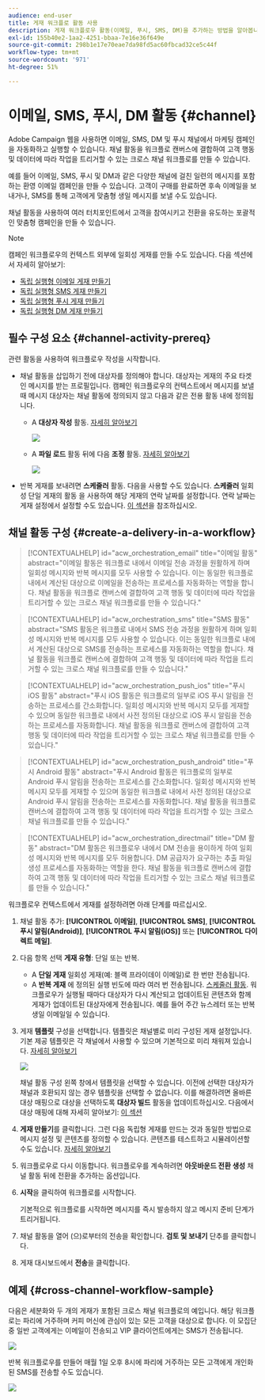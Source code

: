 ```yaml
---
audience: end-user
title: 게재 워크플로 활동 사용
description: 게재 워크플로우 활동(이메일, 푸시, SMS, DM)을 추가하는 방법을 알아봅니다
exl-id: 155b40e2-1aa2-4251-bbaa-7e16e36f649e
source-git-commit: 298b1e17e70eae7da98fd5ac60fbcad32ce5c44f
workflow-type: tm+mt
source-wordcount: '971'
ht-degree: 51%

---
```


# 이메일, SMS, 푸시, DM 활동 {#channel}

Adobe Campaign 웹을 사용하면 이메일, SMS, DM 및 푸시 채널에서 마케팅 캠페인을 자동화하고 실행할 수 있습니다. 채널 활동을 워크플로 캔버스에 결합하여 고객 행동 및 데이터에 따라 작업을 트리거할 수 있는 크로스 채널 워크플로를 만들 수 있습니다.

예를 들어 이메일, SMS, 푸시 및 DM과 같은 다양한 채널에 걸친 일련의 메시지를 포함하는 환영 이메일 캠페인을 만들 수 있습니다. 고객이 구매를 완료하면 후속 이메일을 보내거나, SMS를 통해 고객에게 맞춤형 생일 메시지를 보낼 수도 있습니다.

채널 활동을 사용하여 여러 터치포인트에서 고객을 참여시키고 전환을 유도하는 포괄적인 맞춤형 캠페인을 만들 수 있습니다.

>[!NOTE]
>
>캠페인 워크플로우의 컨텍스트 외부에 일회성 게재를 만들 수도 있습니다. 다음 섹션에서 자세히 알아보기:
>* [독립 실행형 이메일 게재 만들기](../../email/create-email.md)
>* [독립 실행형 SMS 게재 만들기](../../sms/create-sms.md)
>* [독립 실행형 푸시 게재 만들기](../../push/create-push.md)
>* [독립 실행형 DM 게재 만들기](../../direct-mail/create-direct-mail.md)

## 필수 구성 요소 {#channel-activity-prereq}

관련 활동을 사용하여 워크플로우 작성을 시작합니다.

* 채널 활동을 삽입하기 전에 대상자를 정의해야 합니다. 대상자는 게재의 주요 타겟인 메시지를 받는 프로필입니다. 캠페인 워크플로우의 컨텍스트에서 메시지를 보낼 때 메시지 대상자는 채널 활동에 정의되지 않고 다음과 같은 전용 활동 내에 정의됩니다.

   * A **대상자 작성** 활동. [자세히 알아보기](build-audience.md)

     ![](../../msg/assets/add-delivery-in-wf.png)

   * A **파일 로드** 활동 뒤에 다음 **조정** 활동. [자세히 알아보기](load-file.md)

     ![](../assets/workflow-reconciliation-criteria.png)

* 반복 게재를 보내려면 **스케줄러** 활동. 다음을 사용할 수도 있습니다. **스케줄러** 일회성 단일 게재의 활동 을 사용하여 해당 게재의 연락 날짜를 설정합니다. 연락 날짜는 게재 설정에서 설정할 수도 있습니다. [이 섹션](scheduler.md)을 참조하십시오.

## 채널 활동 구성 {#create-a-delivery-in-a-workflow}

>[!CONTEXTUALHELP]
>id="acw_orchestration_email"
>title="이메일 활동"
>abstract="이메일 활동은 워크플로 내에서 이메일 전송 과정을 원활하게 하며 일회성 메시지와 반복 메시지를 모두 사용할 수 있습니다. 이는 동일한 워크플로 내에서 계산된 대상으로 이메일을 전송하는 프로세스를 자동화하는 역할을 합니다. 채널 활동을 워크플로 캔버스에 결합하여 고객 행동 및 데이터에 따라 작업을 트리거할 수 있는 크로스 채널 워크플로를 만들 수 있습니다."

>[!CONTEXTUALHELP]
>id="acw_orchestration_sms"
>title="SMS 활동"
>abstract="SMS 활동은 워크플로 내에서 SMS 전송 과정을 원활하게 하며 일회성 메시지와 반복 메시지를 모두 사용할 수 있습니다. 이는 동일한 워크플로 내에서 계산된 대상으로 SMS를 전송하는 프로세스를 자동화하는 역할을 합니다. 채널 활동을 워크플로 캔버스에 결합하여 고객 행동 및 데이터에 따라 작업을 트리거할 수 있는 크로스 채널 워크플로를 만들 수 있습니다."

>[!CONTEXTUALHELP]
>id="acw_orchestration_push_ios"
>title="푸시 iOS 활동"
>abstract="푸시 iOS 활동은 워크플로의 일부로 iOS 푸시 알림을 전송하는 프로세스를 간소화합니다. 일회성 메시지와 반복 메시지 모두를 게재할 수 있으며 동일한 워크플로 내에서 사전 정의된 대상으로 iOS 푸시 알림을 전송하는 프로세스를 자동화합니다. 채널 활동을 워크플로 캔버스에 결합하여 고객 행동 및 데이터에 따라 작업을 트리거할 수 있는 크로스 채널 워크플로를 만들 수 있습니다."

>[!CONTEXTUALHELP]
>id="acw_orchestration_push_android"
>title="푸시 Android 활동"
>abstract="푸시 Android 활동은 워크플로의 일부로 Android 푸시 알림을 전송하는 프로세스를 간소화합니다. 일회성 메시지와 반복 메시지 모두를 게재할 수 있으며 동일한 워크플로 내에서 사전 정의된 대상으로 Android 푸시 알림을 전송하는 프로세스를 자동화합니다. 채널 활동을 워크플로 캔버스에 결합하여 고객 행동 및 데이터에 따라 작업을 트리거할 수 있는 크로스 채널 워크플로를 만들 수 있습니다."

>[!CONTEXTUALHELP]
>id="acw_orchestration_directmail"
>title="DM 활동"
>abstract="DM 활동은 워크플로우 내에서 DM 전송을 용이하게 하여 일회성 메시지와 반복 메시지를 모두 허용합니다. DM 공급자가 요구하는 추출 파일 생성 프로세스를 자동화하는 역할을 한다. 채널 활동을 워크플로 캔버스에 결합하여 고객 행동 및 데이터에 따라 작업을 트리거할 수 있는 크로스 채널 워크플로를 만들 수 있습니다."

워크플로우 컨텍스트에서 게재를 설정하려면 아래 단계를 따르십시오.

1. 채널 활동 추가: **[!UICONTROL 이메일]**, **[!UICONTROL SMS]**, **[!UICONTROL 푸시 알림(Android)]**, **[!UICONTROL 푸시 알림(iOS)]** 또는 **[!UICONTROL 다이렉트 메일]**.

1. 다음 항목 선택 **게재 유형**: 단일 또는 반복.

   * A **단일 게재** 일회성 게재(예: 블랙 프라이데이 이메일)로 한 번만 전송됩니다.
   * A **반복 게재** 에 정의된 실행 빈도에 따라 여러 번 전송됩니다. [스케줄러 활동](scheduler.md). 워크플로우가 실행될 때마다 대상자가 다시 계산되고 업데이트된 콘텐츠와 함께 게재가 업데이트된 대상자에게 전송됩니다. 예를 들어 주간 뉴스레터 또는 반복 생일 이메일일 수 있습니다.

1. 게재 **템플릿** 구성을 선택합니다. 템플릿은 채널별로 미리 구성된 게재 설정입니다. 기본 제공 템플릿은 각 채널에서 사용할 수 있으며 기본적으로 미리 채워져 있습니다. [자세히 알아보기](../../msg/delivery-template.md)

   ![](../assets/delivery-activity-in-wf.png)

   채널 활동 구성 왼쪽 창에서 템플릿을 선택할 수 있습니다. 이전에 선택한 대상자가 채널과 호환되지 않는 경우 템플릿을 선택할 수 없습니다. 이를 해결하려면 올바른 대상 매핑으로 대상을 선택하도록 **대상자 빌드** 활동을 업데이트하십시오. 다음에서 대상 매핑에 대해 자세히 알아보기: [이 섹션](../../audience/targeting-dimensions.md)

1. **게재 만들기**&#x200B;를 클릭합니다. 그런 다음 독립형 게재를 만드는 것과 동일한 방법으로 메시지 설정 및 콘텐츠를 정의할 수 있습니다. 콘텐츠를 테스트하고 시뮬레이션할 수도 있습니다. [자세히 알아보기](../../msg/gs-messages.md)

1. 워크플로우로 다시 이동합니다. 워크플로우를 계속하려면 **아웃바운드 전환 생성** 채널 활동 뒤에 전환을 추가하는 옵션입니다.

1. **시작**&#x200B;을 클릭하여 워크플로를 시작합니다.

   기본적으로 워크플로를 시작하면 메시지를 즉시 발송하지 않고 메시지 준비 단계가 트리거됩니다.

1. 채널 활동을 열어 (으)로부터의 전송을 확인합니다. **검토 및 보내기** 단추를 클릭합니다.

1. 게재 대시보드에서 **전송**&#x200B;을 클릭합니다.

## 예제 {#cross-channel-workflow-sample}

다음은 세분화와 두 개의 게재가 포함된 크로스 채널 워크플로의 예입니다. 해당 워크플로는 파리에 거주하며 커피 머신에 관심이 있는 모든 고객을 대상으로 합니다. 이 모집단 중 일반 고객에게는 이메일이 전송되고 VIP 클라이언트에게는 SMS가 전송됩니다.

![](../assets/workflow-channel-example.png)

<!--
description, which use case you can perform (common other activities that you can link before of after the activity)

how to add and configure the activity

example of a configured activity within a workflow
The Email delivery activity allows you to configure the sending an email in a workflow. 

-->

반복 워크플로우를 만들어 매월 1일 오후 8시에 파리에 거주하는 모든 고객에게 개인화된 SMS를 전송할 수도 있습니다.

![](../assets/workflow-channel-example2.png)

<!-- Scheduled emails available?

This can be a single send email and sent just once, or it can be a recurring email.
* Single send emails are standard emails, sent once.
* Recurring emails allow you to send the same email multiple times to different targets over a defined period. You can aggregate the deliveries per period in order to get reports that correspond to your needs.

When linked to a scheduler, you can define recurring emails.
Email recipients are defined upstream of the activity in the same workflow, via an Audience targeting activity.

-->


<!--The message preparation is triggered according to the workflow execution parameters. From the message dashboard, you can select whether to request or not a manual confirmation to send the message (required by default). You can start the workflow manually or place a scheduler activity in the workflow to automate execution.-->
